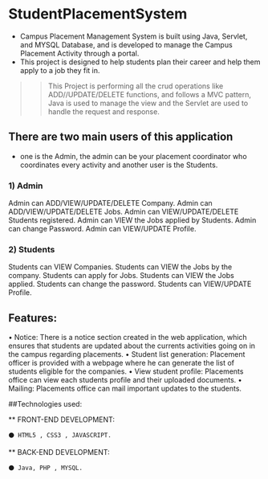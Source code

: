 # StudentPlacementSystem

* Campus Placement Management System is built using Java, Servlet, and MYSQL Database, and is developed to manage the Campus Placement Activity through a portal.
* This project is designed to help students plan their career and help them apply to a job  they fit in. 

>> This Project is performing all the crud operations like ADD//UPDATE/DELETE functions, and follows a MVC pattern, Java is used to manage the view and the Servlet are used to handle the request and response.

## There are two main users of this application 

* one is the Admin, the admin can be your placement coordinator who coordinates every activity and another user is the Students.

### 1) Admin

Admin can ADD/VIEW/UPDATE/DELETE Company.
Admin can ADD/VIEW/UPDATE/DELETE Jobs.
Admin can VIEW/UPDATE/DELETE Students registered.
Admin can VIEW the Jobs applied by Students.
Admin can change Password.
Admin can VIEW/UPDATE Profile.


### 2) Students

Students can VIEW Companies.
Students can VIEW the Jobs by the company.
Students can apply for Jobs.
Students can VIEW the Jobs applied.
Students can change the password.
Students can VIEW/UPDATE Profile.


## Features:

• Notice: There is a notice section created in the web application, which ensures that students are updated about the currents activities going on in the campus regarding placements.
• Student list generation: Placement officer is provided with a webpage where he can generate the list of students eligible for the companies.
• View student profile: Placements office can view each students profile and their uploaded documents.
• Mailing: Placements office can mail important updates to the students.

##Technologies used:

** FRONT-END DEVELOPMENT:

    ⚫️ HTML5 , CSS3 , JAVASCRIPT.

** BACK-END DEVELOPMENT:

    ⚫️ Java, PHP , MYSQL.
